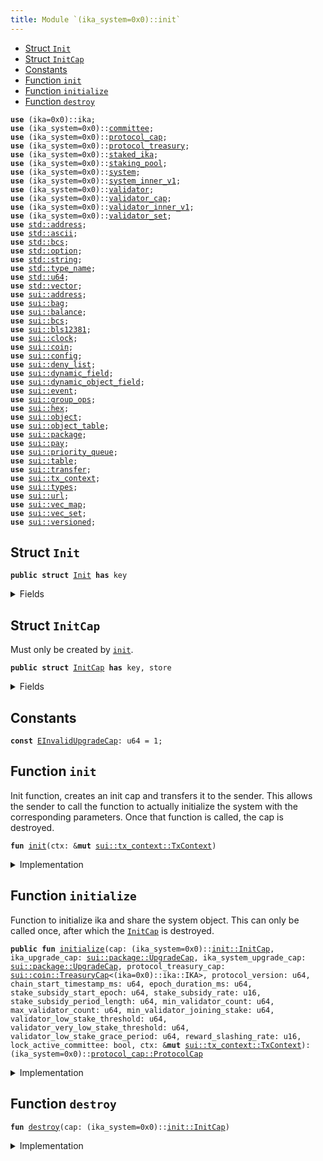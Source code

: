 ```yaml
---
title: Module `(ika_system=0x0)::init`
---
```




-  [Struct `Init`](#(ika_system=0x0)_init_Init)
-  [Struct `InitCap`](#(ika_system=0x0)_init_InitCap)
-  [Constants](#@Constants_0)
-  [Function `init`](#(ika_system=0x0)_init_init)
-  [Function `initialize`](#(ika_system=0x0)_init_initialize)
-  [Function `destroy`](#(ika_system=0x0)_init_destroy)


<pre><code><b>use</b> (ika=0x0)::ika;
<b>use</b> (ika_system=0x0)::<a href="../ika_system/committee.md#(ika_system=0x0)_committee">committee</a>;
<b>use</b> (ika_system=0x0)::<a href="../ika_system/protocol_cap.md#(ika_system=0x0)_protocol_cap">protocol_cap</a>;
<b>use</b> (ika_system=0x0)::<a href="../ika_system/protocol_treasury.md#(ika_system=0x0)_protocol_treasury">protocol_treasury</a>;
<b>use</b> (ika_system=0x0)::<a href="../ika_system/staked_ika.md#(ika_system=0x0)_staked_ika">staked_ika</a>;
<b>use</b> (ika_system=0x0)::<a href="../ika_system/staking_pool.md#(ika_system=0x0)_staking_pool">staking_pool</a>;
<b>use</b> (ika_system=0x0)::<a href="../ika_system/system.md#(ika_system=0x0)_system">system</a>;
<b>use</b> (ika_system=0x0)::<a href="../ika_system/system_inner.md#(ika_system=0x0)_system_inner_v1">system_inner_v1</a>;
<b>use</b> (ika_system=0x0)::<a href="../ika_system/validator.md#(ika_system=0x0)_validator">validator</a>;
<b>use</b> (ika_system=0x0)::<a href="../ika_system/validator_cap.md#(ika_system=0x0)_validator_cap">validator_cap</a>;
<b>use</b> (ika_system=0x0)::<a href="../ika_system/validator_inner.md#(ika_system=0x0)_validator_inner_v1">validator_inner_v1</a>;
<b>use</b> (ika_system=0x0)::<a href="../ika_system/validator_set.md#(ika_system=0x0)_validator_set">validator_set</a>;
<b>use</b> <a href="../../std/address.md#std_address">std::address</a>;
<b>use</b> <a href="../../std/ascii.md#std_ascii">std::ascii</a>;
<b>use</b> <a href="../../std/bcs.md#std_bcs">std::bcs</a>;
<b>use</b> <a href="../../std/option.md#std_option">std::option</a>;
<b>use</b> <a href="../../std/string.md#std_string">std::string</a>;
<b>use</b> <a href="../../std/type_name.md#std_type_name">std::type_name</a>;
<b>use</b> <a href="../../std/u64.md#std_u64">std::u64</a>;
<b>use</b> <a href="../../std/vector.md#std_vector">std::vector</a>;
<b>use</b> <a href="../../sui/address.md#sui_address">sui::address</a>;
<b>use</b> <a href="../../sui/bag.md#sui_bag">sui::bag</a>;
<b>use</b> <a href="../../sui/balance.md#sui_balance">sui::balance</a>;
<b>use</b> <a href="../../sui/bcs.md#sui_bcs">sui::bcs</a>;
<b>use</b> <a href="../../sui/bls12381.md#sui_bls12381">sui::bls12381</a>;
<b>use</b> <a href="../../sui/clock.md#sui_clock">sui::clock</a>;
<b>use</b> <a href="../../sui/coin.md#sui_coin">sui::coin</a>;
<b>use</b> <a href="../../sui/config.md#sui_config">sui::config</a>;
<b>use</b> <a href="../../sui/deny_list.md#sui_deny_list">sui::deny_list</a>;
<b>use</b> <a href="../../sui/dynamic_field.md#sui_dynamic_field">sui::dynamic_field</a>;
<b>use</b> <a href="../../sui/dynamic_object_field.md#sui_dynamic_object_field">sui::dynamic_object_field</a>;
<b>use</b> <a href="../../sui/event.md#sui_event">sui::event</a>;
<b>use</b> <a href="../../sui/group_ops.md#sui_group_ops">sui::group_ops</a>;
<b>use</b> <a href="../../sui/hex.md#sui_hex">sui::hex</a>;
<b>use</b> <a href="../../sui/object.md#sui_object">sui::object</a>;
<b>use</b> <a href="../../sui/object_table.md#sui_object_table">sui::object_table</a>;
<b>use</b> <a href="../../sui/package.md#sui_package">sui::package</a>;
<b>use</b> <a href="../../sui/pay.md#sui_pay">sui::pay</a>;
<b>use</b> <a href="../../sui/priority_queue.md#sui_priority_queue">sui::priority_queue</a>;
<b>use</b> <a href="../../sui/table.md#sui_table">sui::table</a>;
<b>use</b> <a href="../../sui/transfer.md#sui_transfer">sui::transfer</a>;
<b>use</b> <a href="../../sui/tx_context.md#sui_tx_context">sui::tx_context</a>;
<b>use</b> <a href="../../sui/types.md#sui_types">sui::types</a>;
<b>use</b> <a href="../../sui/url.md#sui_url">sui::url</a>;
<b>use</b> <a href="../../sui/vec_map.md#sui_vec_map">sui::vec_map</a>;
<b>use</b> <a href="../../sui/vec_set.md#sui_vec_set">sui::vec_set</a>;
<b>use</b> <a href="../../sui/versioned.md#sui_versioned">sui::versioned</a>;
</code></pre>



<a name="(ika_system=0x0)_init_Init"></a>

## Struct `Init`



<pre><code><b>public</b> <b>struct</b> <a href="../ika_system/init.md#(ika_system=0x0)_init_Init">Init</a> <b>has</b> key
</code></pre>



<details>
<summary>Fields</summary>


<dl>
<dt>
<code>id: <a href="../../sui/object.md#sui_object_UID">sui::object::UID</a></code>
</dt>
<dd>
</dd>
</dl>


</details>

<a name="(ika_system=0x0)_init_InitCap"></a>

## Struct `InitCap`

Must only be created by <code><a href="../ika_system/init.md#(ika_system=0x0)_init">init</a></code>.


<pre><code><b>public</b> <b>struct</b> <a href="../ika_system/init.md#(ika_system=0x0)_init_InitCap">InitCap</a> <b>has</b> key, store
</code></pre>



<details>
<summary>Fields</summary>


<dl>
<dt>
<code>id: <a href="../../sui/object.md#sui_object_UID">sui::object::UID</a></code>
</dt>
<dd>
</dd>
</dl>


</details>

<a name="@Constants_0"></a>

## Constants


<a name="(ika_system=0x0)_init_EInvalidUpgradeCap"></a>



<pre><code><b>const</b> <a href="../ika_system/init.md#(ika_system=0x0)_init_EInvalidUpgradeCap">EInvalidUpgradeCap</a>: u64 = 1;
</code></pre>



<a name="(ika_system=0x0)_init_init"></a>

## Function `init`

Init function, creates an init cap and transfers it to the sender.
This allows the sender to call the function to actually initialize the system
with the corresponding parameters. Once that function is called, the cap is destroyed.


<pre><code><b>fun</b> <a href="../ika_system/init.md#(ika_system=0x0)_init">init</a>(ctx: &<b>mut</b> <a href="../../sui/tx_context.md#sui_tx_context_TxContext">sui::tx_context::TxContext</a>)
</code></pre>



<details>
<summary>Implementation</summary>


<pre><code><b>fun</b> <a href="../ika_system/init.md#(ika_system=0x0)_init">init</a>(ctx: &<b>mut</b> TxContext) {
    <b>let</b> id = object::new(ctx);
    <b>let</b> init_cap = <a href="../ika_system/init.md#(ika_system=0x0)_init_InitCap">InitCap</a> {
        id,
    };
    transfer::transfer(init_cap, ctx.sender());
}
</code></pre>



</details>

<a name="(ika_system=0x0)_init_initialize"></a>

## Function `initialize`

Function to initialize ika and share the system object.
This can only be called once, after which the <code><a href="../ika_system/init.md#(ika_system=0x0)_init_InitCap">InitCap</a></code> is destroyed.


<pre><code><b>public</b> <b>fun</b> <a href="../ika_system/init.md#(ika_system=0x0)_init_initialize">initialize</a>(cap: (ika_system=0x0)::<a href="../ika_system/init.md#(ika_system=0x0)_init_InitCap">init::InitCap</a>, ika_upgrade_cap: <a href="../../sui/package.md#sui_package_UpgradeCap">sui::package::UpgradeCap</a>, ika_system_upgrade_cap: <a href="../../sui/package.md#sui_package_UpgradeCap">sui::package::UpgradeCap</a>, protocol_treasury_cap: <a href="../../sui/coin.md#sui_coin_TreasuryCap">sui::coin::TreasuryCap</a>&lt;(ika=0x0)::ika::IKA&gt;, protocol_version: u64, chain_start_timestamp_ms: u64, epoch_duration_ms: u64, stake_subsidy_start_epoch: u64, stake_subsidy_rate: u16, stake_subsidy_period_length: u64, min_validator_count: u64, max_validator_count: u64, min_validator_joining_stake: u64, validator_low_stake_threshold: u64, validator_very_low_stake_threshold: u64, validator_low_stake_grace_period: u64, reward_slashing_rate: u16, lock_active_committee: bool, ctx: &<b>mut</b> <a href="../../sui/tx_context.md#sui_tx_context_TxContext">sui::tx_context::TxContext</a>): (ika_system=0x0)::<a href="../ika_system/protocol_cap.md#(ika_system=0x0)_protocol_cap_ProtocolCap">protocol_cap::ProtocolCap</a>
</code></pre>



<details>
<summary>Implementation</summary>


<pre><code><b>public</b> <b>fun</b> <a href="../ika_system/init.md#(ika_system=0x0)_init_initialize">initialize</a>(
    cap: <a href="../ika_system/init.md#(ika_system=0x0)_init_InitCap">InitCap</a>,
    ika_upgrade_cap: UpgradeCap,
    ika_system_upgrade_cap: UpgradeCap,
    protocol_treasury_cap: TreasuryCap&lt;IKA&gt;,
    protocol_version: u64,
    chain_start_timestamp_ms: u64,
    epoch_duration_ms: u64,
    // Stake Subsidy parameters
    stake_subsidy_start_epoch: u64,
    stake_subsidy_rate: u16,
    stake_subsidy_period_length: u64,
    // Validator <a href="../ika_system/committee.md#(ika_system=0x0)_committee">committee</a> parameters
    min_validator_count: u64,
    max_validator_count: u64,
    min_validator_joining_stake: u64,
    validator_low_stake_threshold: u64,
    validator_very_low_stake_threshold: u64,
    validator_low_stake_grace_period: u64,
    reward_slashing_rate: u16,
    lock_active_committee: bool,
    ctx: &<b>mut</b> TxContext,
): ProtocolCap {
    <b>let</b> ika_package_id = ika_upgrade_cap.package();
    <b>let</b> ika_system_package_id = ika_system_upgrade_cap.package();
    <b>assert</b>!(
        type_name::get&lt;IKA&gt;().get_address() == ika_package_id.to_address().to_ascii_string(),
        <a href="../ika_system/init.md#(ika_system=0x0)_init_EInvalidUpgradeCap">EInvalidUpgradeCap</a>,
    );
    <b>assert</b>!(
        type_name::get&lt;<a href="../ika_system/init.md#(ika_system=0x0)_init_InitCap">InitCap</a>&gt;().get_address() == ika_system_package_id.to_address().to_ascii_string(),
        <a href="../ika_system/init.md#(ika_system=0x0)_init_EInvalidUpgradeCap">EInvalidUpgradeCap</a>,
    );
    <b>let</b> upgrade_caps = vector[ika_upgrade_cap, ika_system_upgrade_cap];
    <b>let</b> validators = <a href="../ika_system/validator_set.md#(ika_system=0x0)_validator_set_new">validator_set::new</a>(ctx);
    <b>let</b> system_parameters = <a href="../ika_system/system_inner.md#(ika_system=0x0)_system_inner_v1_create_system_parameters">system_inner_v1::create_system_parameters</a>(
        epoch_duration_ms,
        stake_subsidy_start_epoch,
        // Validator <a href="../ika_system/committee.md#(ika_system=0x0)_committee">committee</a> parameters
        min_validator_count,
        max_validator_count,
        min_validator_joining_stake,
        validator_low_stake_threshold,
        validator_very_low_stake_threshold,
        validator_low_stake_grace_period,
        reward_slashing_rate,
        lock_active_committee,
        ctx,
    );
    <b>let</b> stake_subsidy = <a href="../ika_system/protocol_treasury.md#(ika_system=0x0)_protocol_treasury_create">protocol_treasury::create</a>(
        protocol_treasury_cap,
        stake_subsidy_rate,
        stake_subsidy_period_length,
        ctx,
    );
    <b>let</b> <a href="../ika_system/protocol_cap.md#(ika_system=0x0)_protocol_cap">protocol_cap</a> = <a href="../ika_system/protocol_cap.md#(ika_system=0x0)_protocol_cap_new_protocol_cap">protocol_cap::new_protocol_cap</a>(ctx);
    <b>let</b> authorized_protocol_cap_ids = vector[object::id(&<a href="../ika_system/protocol_cap.md#(ika_system=0x0)_protocol_cap">protocol_cap</a>)];
    <a href="../ika_system/system.md#(ika_system=0x0)_system_create">system::create</a>(
        ika_system_package_id,
        upgrade_caps,
        validators,
        protocol_version,
        chain_start_timestamp_ms,
        system_parameters,
        stake_subsidy,
        authorized_protocol_cap_ids,
        ctx,
    );
    cap.<a href="../ika_system/init.md#(ika_system=0x0)_init_destroy">destroy</a>();
    <a href="../ika_system/protocol_cap.md#(ika_system=0x0)_protocol_cap">protocol_cap</a>
}
</code></pre>



</details>

<a name="(ika_system=0x0)_init_destroy"></a>

## Function `destroy`



<pre><code><b>fun</b> <a href="../ika_system/init.md#(ika_system=0x0)_init_destroy">destroy</a>(cap: (ika_system=0x0)::<a href="../ika_system/init.md#(ika_system=0x0)_init_InitCap">init::InitCap</a>)
</code></pre>



<details>
<summary>Implementation</summary>


<pre><code><b>fun</b> <a href="../ika_system/init.md#(ika_system=0x0)_init_destroy">destroy</a>(cap: <a href="../ika_system/init.md#(ika_system=0x0)_init_InitCap">InitCap</a>) {
    <b>let</b> <a href="../ika_system/init.md#(ika_system=0x0)_init_InitCap">InitCap</a> { id } = cap;
    id.delete();
}
</code></pre>



</details>
